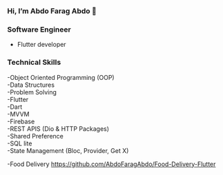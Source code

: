 ### Hi, I’m Abdo Farag Abdo 👋

### Software Engineer
- Flutter developer
### Technical Skills
-Object Oriented Programming (OOP)<br>
-Data Structures<br>
-Problem Solving<br>
-Flutter<br>
-Dart<br>
-MVVM<br>
-Firebase<br>
-REST APIS (Dio & HTTP Packages)<br>
-Shared Preference<br>
-SQL lite<br>
-State Management (Bloc, Provider, Get X)<br>

-Food Delivery <a href="https://github.com/AbdoFaragAbdo/Food-Delivery-Flutter">https://github.com/AbdoFaragAbdo/Food-Delivery-Flutter</a>
